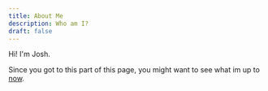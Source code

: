 ```yaml
---
title: About Me
description: Who am I?
draft: false
---
```


Hi! I'm Josh.


Since you got to this part of this page, you might want to see what im up to [now](/now).
